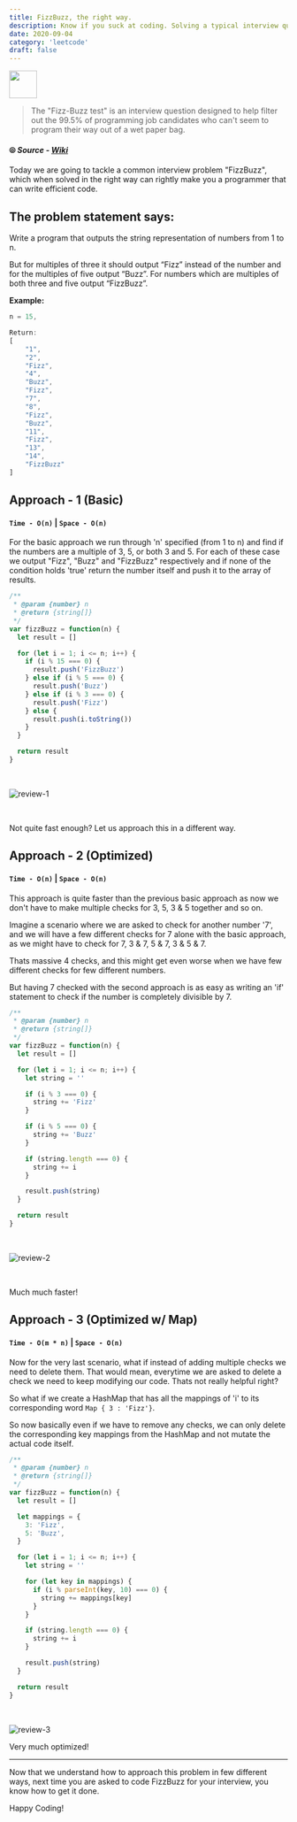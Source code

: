 ```yaml
---
title: FizzBuzz, the right way.
description: Know if you suck at coding. Solving a typical interview question asked at Google
date: 2020-09-04
category: 'leetcode'
draft: false
---
```


<img height='50px' src='https://www.androidfreeware.net/software_images/fizzbuzz.1.jpg'/>

> The "Fizz-Buzz test" is an interview question designed to help filter out the 99.5% of programming job candidates who can't seem to program their way out of a wet paper bag.

#### ⦾ **_Source - [Wiki](https://wiki.c2.com/?FizzBuzzTest)_**

Today we are going to tackle a common interview problem "FizzBuzz", which when solved in the right way can rightly make you a programmer that can write efficient code.

## The problem statement says:

Write a program that outputs the string representation of numbers from 1 to n.

But for multiples of three it should output “Fizz” instead of the number and for the multiples of five output “Buzz”. For numbers which are multiples of both three and five output “FizzBuzz”.

**Example:**

```javascript
n = 15,

Return:
[
    "1",
    "2",
    "Fizz",
    "4",
    "Buzz",
    "Fizz",
    "7",
    "8",
    "Fizz",
    "Buzz",
    "11",
    "Fizz",
    "13",
    "14",
    "FizzBuzz"
]
```

## Approach - 1 (Basic)

#### `Time - O(n)` | `Space - O(n)`

For the basic approach we run through 'n' specified (from 1 to n) and find if the numbers are a multiple of 3, 5, or both 3 and 5. For each of these case we output "Fizz", "Buzz" and "FizzBuzz" respectively and if none of the condition holds 'true' return the number itself and push it to the array of results.

```javascript
/**
 * @param {number} n
 * @return {string[]}
 */
var fizzBuzz = function(n) {
  let result = []

  for (let i = 1; i <= n; i++) {
    if (i % 15 === 0) {
      result.push('FizzBuzz')
    } else if (i % 5 === 0) {
      result.push('Buzz')
    } else if (i % 3 === 0) {
      result.push('Fizz')
    } else {
      result.push(i.toString())
    }
  }

  return result
}
```

<br/>

![review-1](./assets/review-1.png)

<br/>

Not quite fast enough? Let us approach this in a different way.

## Approach - 2 (Optimized)

#### `Time - O(n)` | `Space - O(n)`

This approach is quite faster than the previous basic approach as now we don't have to make multiple checks for 3, 5, 3 & 5 together and so on.

Imagine a scenario where we are asked to check for another number '7', and we will have a few different checks for 7 alone with the basic approach, as we might have to check for 7, 3 & 7, 5 & 7, 3 & 5 & 7.

Thats massive 4 checks, and this might get even worse when we have few different checks for few different numbers.

But having 7 checked with the second approach is as easy as writing an 'if' statement to check if the number is completely divisible by 7.

```javascript
/**
 * @param {number} n
 * @return {string[]}
 */
var fizzBuzz = function(n) {
  let result = []

  for (let i = 1; i <= n; i++) {
    let string = ''

    if (i % 3 === 0) {
      string += 'Fizz'
    }

    if (i % 5 === 0) {
      string += 'Buzz'
    }

    if (string.length === 0) {
      string += i
    }

    result.push(string)
  }

  return result
}
```

<br/>

![review-2](./assets/review-2.png)

<br/>

Much much faster!

## Approach - 3 (Optimized w/ Map)

#### `Time - O(m * n)` | `Space - O(n)`

Now for the very last scenario, what if instead of adding multiple checks we need to delete them. That would mean, everytime we are asked to delete a check we need to keep modifying our code. Thats not really helpful right?

So what if we create a HashMap that has all the mappings of 'i' to its corresponding word `Map { 3 : 'Fizz'}`.

So now basically even if we have to remove any checks, we can only delete the corresponding key mappings from the HashMap and not mutate the actual code itself.

```javascript
/**
 * @param {number} n
 * @return {string[]}
 */
var fizzBuzz = function(n) {
  let result = []

  let mappings = {
    3: 'Fizz',
    5: 'Buzz',
  }

  for (let i = 1; i <= n; i++) {
    let string = ''

    for (let key in mappings) {
      if (i % parseInt(key, 10) === 0) {
        string += mappings[key]
      }
    }

    if (string.length === 0) {
      string += i
    }

    result.push(string)
  }

  return result
}
```

<br/>

![review-3](./assets/review-3.png)

Very much optimized!

---

Now that we understand how to approach this problem in few different ways, next time you are asked to code FizzBuzz for your interview, you know how to get it done.

Happy Coding!

